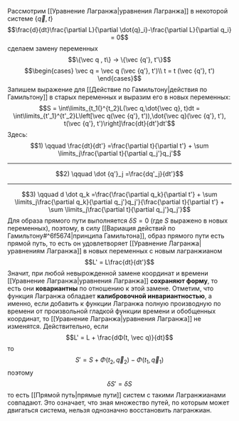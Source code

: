 Рассмотрим [[Уравнение Лагранжа|уравнения Лагранжа]] в некоторой системе $\left\{\vec q , t\right\}$
$$\frac{d}{dt}\frac{\partial L}{\partial \dot{q}_i}-\frac{\partial L}{\partial q_i} = 0$$сделаем замену переменных $$\{\vec q , t\} → \{\vec {q'}, t'\}$$$$\begin{cases}
\vec q = \vec q (\vec {q'}, t')\\
t = t (\vec {q'}, t')
\end{cases}$$
Запишем выражение для [[Действие по Гамильтону|действия по Гамильтону]] в старых переменных
и выразим его в новых переменных:$$S = \int\limits_{t_1(}^{t_2}L(\vec q,\dot{\vec q}, t)dt = \int\limits_{t'_1}^{t'_2}L\left[\vec q(\vec {q'}, t')),\dot{\vec q}(\vec {q'}, t'), t(\vec {q'}, t')\right]\frac{dt}{dt'}dt'$$
Здесь:$$1) \qquad \frac{dt}{dt'} =\frac{\partial t}{\partial t'} + \sum \limits_j\frac{\partial t}{\partial q_j'}q_j'$$
_____________
$$2) \qquad \dot {q'}_j =\frac{dq'_j}{dt'}$$
________
$$3) \qquad d \dot q_k =\frac{\frac{\partial q_k}{\partial t'} + \sum \limits_j\frac{\partial q_k}{\partial q_j'}q_j'}{\frac{\partial t}{\partial t'} + \sum \limits_j\frac{\partial t}{\partial q_j'}q_j'}$$
Для образа прямого пути выполняется $δS = 0$ (где $S$ выражено в новых переменных), поэтому, в силу [[Вариация действий по Гамильтону#^6f5674|принципа Гамильтона]], образ прямого пути есть прямой путь, то есть он удовлетворяет [[Уравнение Лагранжа|уравнениям Лагранжа]] в новых переменных с новым лагранжианом
$$L' = L\frac{dt}{dt'}$$
Значит, при любой невырожденной замене координат и времени [[Уравнение Лагранжа|уравнения Лагранжа]] **сохраняют форму**, то есть они **ковариантны** по отношению к этой замене. Отметим, что функция Лагранжа обладает **калибровочной инвариантностью**, а именно, если добавить к функции Лагранжа полную производную по времени от произвольной гладкой функции времени и обобщенных координат, то [[Уравнение Лагранжа|уравнения Лагранжа]] не изменятся. Действительно, если $$L' = L +
\frac{dΦ(t, \vec q)}{dt}$$то $$S' = S + Φ(t_2 , \vec q_2 ) − Φ(t_1 , \vec q_1)$$поэтому $$δS' = δS$$
то есть [[Прямой путь|прямые пути]] систем с такими Лагранжианами совпадают. Это означает, что зная множество путей, по которым может двигаться система, нельзя однозначно восстановить лагранжиан.